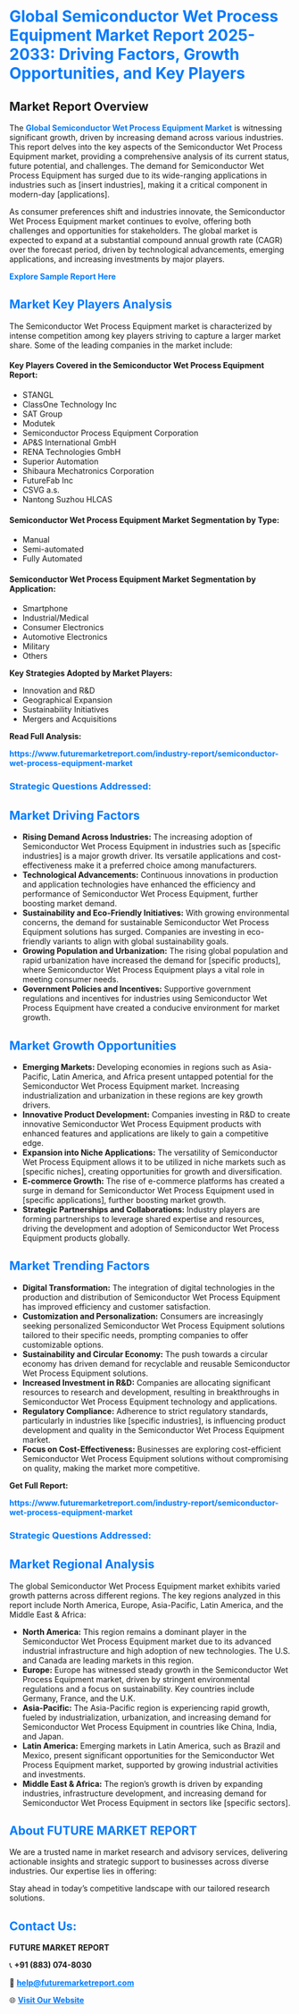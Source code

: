 <h1 style="color: #007BFF;">Global Semiconductor Wet Process Equipment Market Report 2025-2033: Driving Factors, Growth Opportunities, and Key Players</h1>

<section id="overview">
<h2>Market Report Overview</h2>
<p>The <a href="https://www.futuremarketreport.com/industry-report/semiconductor-wet-process-equipment-market" style="color: #007BFF; text-decoration: none;"><strong>Global Semiconductor Wet Process Equipment Market</strong></a> is witnessing significant growth, driven by increasing demand across various industries. This report delves into the key aspects of the Semiconductor Wet Process Equipment market, providing a comprehensive analysis of its current status, future potential, and challenges. The demand for Semiconductor Wet Process Equipment has surged due to its wide-ranging applications in industries such as [insert industries], making it a critical component in modern-day [applications].</p>
<p>As consumer preferences shift and industries innovate, the Semiconductor Wet Process Equipment market continues to evolve, offering both challenges and opportunities for stakeholders. The global market is expected to expand at a substantial compound annual growth rate (CAGR) over the forecast period, driven by technological advancements, emerging applications, and increasing investments by major players.</p>
</section>

<section id="overview">
<p><a href="https://www.futuremarketreport.com/request-sample/reportId=115365" style="color: #007BFF; text-decoration: none;"><strong>Explore Sample Report Here</strong></a></p>
</section>

<section id="key-players">
<h2 style="color: #007BFF;">Market Key Players Analysis</h2>
<p>The Semiconductor Wet Process Equipment market is characterized by intense competition among key players striving to capture a larger market share. Some of the leading companies in the market include:</p>
<h4>Key Players Covered in the Semiconductor Wet Process Equipment Report:</h4>
<ul><li>STANGL</li><li>ClassOne Technology Inc</li><li>SAT Group</li><li>Modutek</li><li>Semiconductor Process Equipment Corporation</li><li>AP&amp;S International GmbH</li><li>RENA Technologies GmbH</li><li>Superior Automation</li><li>Shibaura Mechatronics Corporation</li><li>FutureFab Inc</li><li>CSVG a.s.</li><li>Nantong Suzhou HLCAS</li></ul>
<h4>Semiconductor Wet Process Equipment Market Segmentation by Type:</h4>
<ul><li>Manual</li><li>Semi-automated</li><li>Fully Automated</li></ul>

<h4>Semiconductor Wet Process Equipment Market Segmentation by Application:</h4>
<ul><li>Smartphone</li><li>Industrial/Medical</li><li>Consumer Electronics</li><li>Automotive Electronics</li><li>Military</li><li>Others</li></ul>
<p><strong>Key Strategies Adopted by Market Players:</strong></p>
<ul>
<li>Innovation and R&D</li>
<li>Geographical Expansion</li>
<li>Sustainability Initiatives</li>
<li>Mergers and Acquisitions</li>
</ul>
</section>

<section>
<p><strong>Read Full Analysis: </strong></p><a href="https://www.futuremarketreport.com/industry-report/semiconductor-wet-process-equipment-market" style="color: #007BFF; text-decoration: none;"><strong>https://www.futuremarketreport.com/industry-report/semiconductor-wet-process-equipment-market</strong></a>
<h3 style="color: #007BFF;">Strategic Questions Addressed:</h3>
</section>

<section id="driving-factors">
<h2 style="color: #007BFF;">Market Driving Factors</h2>
<ul>
<li><strong>Rising Demand Across Industries:</strong> The increasing adoption of Semiconductor Wet Process Equipment in industries such as [specific industries] is a major growth driver. Its versatile applications and cost-effectiveness make it a preferred choice among manufacturers.</li>
<li><strong>Technological Advancements:</strong> Continuous innovations in production and application technologies have enhanced the efficiency and performance of Semiconductor Wet Process Equipment, further boosting market demand.</li>
<li><strong>Sustainability and Eco-Friendly Initiatives:</strong> With growing environmental concerns, the demand for sustainable Semiconductor Wet Process Equipment solutions has surged. Companies are investing in eco-friendly variants to align with global sustainability goals.</li>
<li><strong>Growing Population and Urbanization:</strong> The rising global population and rapid urbanization have increased the demand for [specific products], where Semiconductor Wet Process Equipment plays a vital role in meeting consumer needs.</li>
<li><strong>Government Policies and Incentives:</strong> Supportive government regulations and incentives for industries using Semiconductor Wet Process Equipment have created a conducive environment for market growth.</li>
</ul>
</section>

<section id="growth-opportunities">
<h2 style="color: #007BFF;">Market Growth Opportunities</h2>
<ul>
<li><strong>Emerging Markets:</strong> Developing economies in regions such as Asia-Pacific, Latin America, and Africa present untapped potential for the Semiconductor Wet Process Equipment market. Increasing industrialization and urbanization in these regions are key growth drivers.</li>
<li><strong>Innovative Product Development:</strong> Companies investing in R&D to create innovative Semiconductor Wet Process Equipment products with enhanced features and applications are likely to gain a competitive edge.</li>
<li><strong>Expansion into Niche Applications:</strong> The versatility of Semiconductor Wet Process Equipment allows it to be utilized in niche markets such as [specific niches], creating opportunities for growth and diversification.</li>
<li><strong>E-commerce Growth:</strong> The rise of e-commerce platforms has created a surge in demand for Semiconductor Wet Process Equipment used in [specific applications], further boosting market growth.</li>
<li><strong>Strategic Partnerships and Collaborations:</strong> Industry players are forming partnerships to leverage shared expertise and resources, driving the development and adoption of Semiconductor Wet Process Equipment products globally.</li>
</ul>
</section>

<section id="trending-factors">
<h2 style="color: #007BFF;">Market Trending Factors</h2>
<ul>
<li><strong>Digital Transformation:</strong> The integration of digital technologies in the production and distribution of Semiconductor Wet Process Equipment has improved efficiency and customer satisfaction.</li>
<li><strong>Customization and Personalization:</strong> Consumers are increasingly seeking personalized Semiconductor Wet Process Equipment solutions tailored to their specific needs, prompting companies to offer customizable options.</li>
<li><strong>Sustainability and Circular Economy:</strong> The push towards a circular economy has driven demand for recyclable and reusable Semiconductor Wet Process Equipment solutions.</li>
<li><strong>Increased Investment in R&D:</strong> Companies are allocating significant resources to research and development, resulting in breakthroughs in Semiconductor Wet Process Equipment technology and applications.</li>
<li><strong>Regulatory Compliance:</strong> Adherence to strict regulatory standards, particularly in industries like [specific industries], is influencing product development and quality in the Semiconductor Wet Process Equipment market.</li>
<li><strong>Focus on Cost-Effectiveness:</strong> Businesses are exploring cost-efficient Semiconductor Wet Process Equipment solutions without compromising on quality, making the market more competitive.</li>
</ul>
</section>

<section>
<p><strong>Get Full Report: </strong></p><a href="https://www.futuremarketreport.com/industry-report/semiconductor-wet-process-equipment-market" style="color: #007BFF; text-decoration: none;"><strong>https://www.futuremarketreport.com/industry-report/semiconductor-wet-process-equipment-market</strong></a>
<h3 style="color: #007BFF;">Strategic Questions Addressed:</h3>
</section>


<section id="regional-analysis">
<h2 style="color: #007BFF;">Market Regional Analysis</h2>
<p>The global Semiconductor Wet Process Equipment market exhibits varied growth patterns across different regions. The key regions analyzed in this report include North America, Europe, Asia-Pacific, Latin America, and the Middle East & Africa:</p>
<ul>
<li><strong>North America:</strong> This region remains a dominant player in the Semiconductor Wet Process Equipment market due to its advanced industrial infrastructure and high adoption of new technologies. The U.S. and Canada are leading markets in this region.</li>
<li><strong>Europe:</strong> Europe has witnessed steady growth in the Semiconductor Wet Process Equipment market, driven by stringent environmental regulations and a focus on sustainability. Key countries include Germany, France, and the U.K.</li>
<li><strong>Asia-Pacific:</strong> The Asia-Pacific region is experiencing rapid growth, fueled by industrialization, urbanization, and increasing demand for Semiconductor Wet Process Equipment in countries like China, India, and Japan.</li>
<li><strong>Latin America:</strong> Emerging markets in Latin America, such as Brazil and Mexico, present significant opportunities for the Semiconductor Wet Process Equipment market, supported by growing industrial activities and investments.</li>
<li><strong>Middle East & Africa:</strong> The region’s growth is driven by expanding industries, infrastructure development, and increasing demand for Semiconductor Wet Process Equipment in sectors like [specific sectors].</li>
</ul>
</section>

<footer>
<h2 style="color: #007BFF;">About FUTURE MARKET REPORT</h2>
<p>We are a trusted name in market research and advisory services, delivering actionable insights and strategic support to businesses across diverse industries. Our expertise lies in offering:</p>

<p>Stay ahead in today’s competitive landscape with our tailored research solutions.</p>

<h2 style="color: #007BFF;">Contact Us:</h2>
<p><strong>FUTURE MARKET REPORT</strong></p>
<p>📞 <strong>+91 (883) 074-8030</strong></p>
<p>📧 <strong><a href="mailto:help@futuremarketreport.com" style="color: #007BFF;">help@futuremarketreport.com</a></strong></p>
<p>🌐 <strong><a href="https://www.futuremarketreport.com/" style="color: #007BFF;">Visit Our Website</a></strong></p>
</footer>